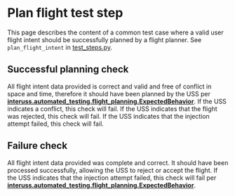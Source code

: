 # Plan flight test step

This page describes the content of a common test case where a valid user flight intent should be successfully planned by a flight planner.  See `plan_flight_intent` in [test_steps.py](test_steps.py).

## Successful planning check

All flight intent data provided is correct and valid and free of conflict in space and time, therefore it should have been planned by the USS per **[interuss.automated_testing.flight_planning.ExpectedBehavior](../../requirements/interuss/automated_testing/flight_planning.md)**.  If the USS indicates a conflict, this check will fail.  If the USS indicates that the flight was rejected, this check will fail.  If the USS indicates that the injection attempt failed, this check will fail.

## Failure check

All flight intent data provided was complete and correct. It should have been processed successfully, allowing the USS
to reject or accept the flight. If the USS indicates that the injection attempt failed, this check will fail per
**[interuss.automated_testing.flight_planning.ExpectedBehavior](../../requirements/interuss/automated_testing/flight_planning.md)**.
